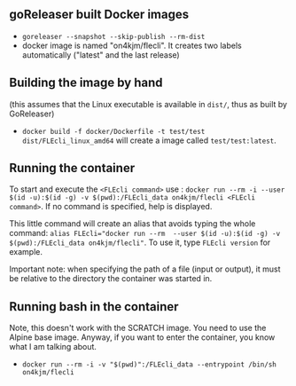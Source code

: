 
## goReleaser built Docker images

* `goreleaser --snapshot --skip-publish --rm-dist`
* docker image is named "on4kjm/flecli". It creates two labels automatically ("latest" and the last release)

## Building the image by hand
(this assumes that the Linux executable is available in `dist/`, thus as built by GoReleaser)

* `docker build -f docker/Dockerfile -t test/test dist/FLEcli_linux_amd64` will create a image called `test/test:latest`.

## Running the container

To start and execute the `<FLEcli command>` use : `docker run --rm -i --user $(id -u):$(id -g) -v $(pwd):/FLEcli_data on4kjm/flecli <FLEcli command>`. If no command is specified, help is displayed.

This little command will create an alias that avoids typing the whole command: `alias FLEcli="docker run --rm  --user $(id -u):$(id -g) -v $(pwd):/FLEcli_data on4kjm/flecli"`. To use it, type `FLEcli version` for example.

Important note: when specifying the path of a file (input or output), it must be relative to the directory the container was started in.

## Running bash in the container

Note, this doesn't work with the SCRATCH image. You need to use the Alpine base image. Anyway, if you want to enter the container, you know what I am talking about.

* `docker run --rm -i -v "$(pwd)":/FLEcli_data --entrypoint /bin/sh  on4kjm/flecli`